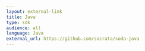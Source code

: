 ```yaml
---
layout: external-link
title: Java
type: sdk 
audience: all
language: Java
external_url: https://github.com/socrata/soda-java
---
```


